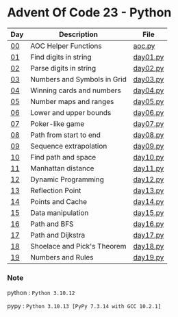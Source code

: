 <!-- ----------------------------------------------------------------------- -->

# Advent Of Code 23 - Python

| Day                                        | Description                 | File                     |
| ------------------------------------------ | --------------------------- | ------------------------ |
| [00](https://adventofcode.com/2023)        | AOC Helper Functions        | [aoc.py](src/aoc.py)     |
| [01](https://adventofcode.com/2023/day/1)  | Find digits in string       | [day01.py](src/day01.py) |
| [02](https://adventofcode.com/2023/day/2)  | Parse digits in string      | [day02.py](src/day02.py) |
| [03](https://adventofcode.com/2023/day/3)  | Numbers and Symbols in Grid | [day03.py](src/day03.py) |
| [04](https://adventofcode.com/2023/day/4)  | Winning cards and numbers   | [day04.py](src/day04.py) |
| [05](https://adventofcode.com/2023/day/5)  | Number maps and ranges      | [day05.py](src/day05.py) |
| [06](https://adventofcode.com/2023/day/6)  | Lower and upper bounds      | [day06.py](src/day06.py) |
| [07](https://adventofcode.com/2023/day/7)  | Poker-like game             | [day07.py](src/day07.py) |
| [08](https://adventofcode.com/2023/day/8)  | Path from start to end      | [day08.py](src/day08.py) |
| [09](https://adventofcode.com/2023/day/9)  | Sequence extrapolation      | [day09.py](src/day09.py) |
| [10](https://adventofcode.com/2023/day/10) | Find path and space         | [day10.py](src/day10.py) |
| [11](https://adventofcode.com/2023/day/11) | Manhattan distance          | [day11.py](src/day11.py) |
| [12](https://adventofcode.com/2023/day/12) | Dynamic Programming         | [day12.py](src/day12.py) |
| [13](https://adventofcode.com/2023/day/13) | Reflection Point            | [day13.py](src/day13.py) |
| [14](https://adventofcode.com/2023/day/14) | Points and Cache            | [day14.py](src/day14.py) |
| [15](https://adventofcode.com/2023/day/15) | Data manipulation           | [day15.py](src/day15.py) |
| [16](https://adventofcode.com/2023/day/16) | Path and BFS                | [day16.py](src/day16.py) |
| [17](https://adventofcode.com/2023/day/17) | Path and Dijkstra           | [day17.py](src/day17.py) |
| [18](https://adventofcode.com/2023/day/18) | Shoelace and Pick's Theorem | [day18.py](src/day18.py) |
| [19](https://adventofcode.com/2023/day/19) | Numbers and Rules           | [day19.py](src/day19.py) |

### Note

python : `Python 3.10.12`

pypy : `Python 3.10.13 [PyPy 7.3.14 with GCC 10.2.1]`

<!-- ----------------------------------------------------------------------- -->
